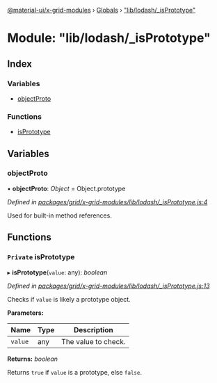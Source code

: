 [@material-ui/x-grid-modules](../README.md) › [Globals](../globals.md) › ["lib/lodash/_isPrototype"](_lib_lodash__isprototype_.md)

# Module: "lib/lodash/_isPrototype"

## Index

### Variables

* [objectProto](_lib_lodash__isprototype_.md#objectproto)

### Functions

* [isPrototype](_lib_lodash__isprototype_.md#private-isprototype)

## Variables

###  objectProto

• **objectProto**: *Object* = Object.prototype

*Defined in [packages/grid/x-grid-modules/lib/lodash/_isPrototype.js:4](https://github.com/mui-org/material-ui-x/blob/02342a6/packages/grid/x-grid-modules/lib/lodash/_isPrototype.js#L4)*

Used for built-in method references.

## Functions

### `Private` isPrototype

▸ **isPrototype**(`value`: any): *boolean*

*Defined in [packages/grid/x-grid-modules/lib/lodash/_isPrototype.js:13](https://github.com/mui-org/material-ui-x/blob/02342a6/packages/grid/x-grid-modules/lib/lodash/_isPrototype.js#L13)*

Checks if `value` is likely a prototype object.

**Parameters:**

Name | Type | Description |
------ | ------ | ------ |
`value` | any | The value to check. |

**Returns:** *boolean*

Returns `true` if `value` is a prototype, else `false`.
